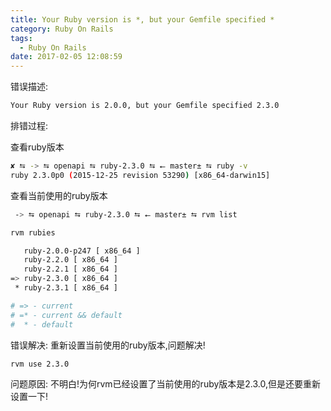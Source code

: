 ```yaml
---
title: Your Ruby version is *, but your Gemfile specified *
category: Ruby On Rails
tags:
  - Ruby On Rails
date: 2017-02-05 12:08:59
---
```


错误描述:
```bash
Your Ruby version is 2.0.0, but your Gemfile specified 2.3.0
```
排错过程:

查看ruby版本
```bash
✘ ⮀ -> ⮀ openapi ⮀ ruby-2.3.0 ⮀ ⭠ master± ⮀ ruby -v
ruby 2.3.0p0 (2015-12-25 revision 53290) [x86_64-darwin15]
```
查看当前使用的ruby版本
```bash
 -> ⮀ openapi ⮀ ruby-2.3.0 ⮀ ⭠ master± ⮀ rvm list

rvm rubies

   ruby-2.0.0-p247 [ x86_64 ]
   ruby-2.2.0 [ x86_64 ]
   ruby-2.2.1 [ x86_64 ]
=> ruby-2.3.0 [ x86_64 ]
 * ruby-2.3.1 [ x86_64 ]

# => - current
# =* - current && default
#  * - default
```
错误解决:
重新设置当前使用的ruby版本,问题解决!
```bash
rvm use 2.3.0
```
问题原因:
不明白!为何rvm已经设置了当前使用的ruby版本是2.3.0,但是还要重新设置一下!
